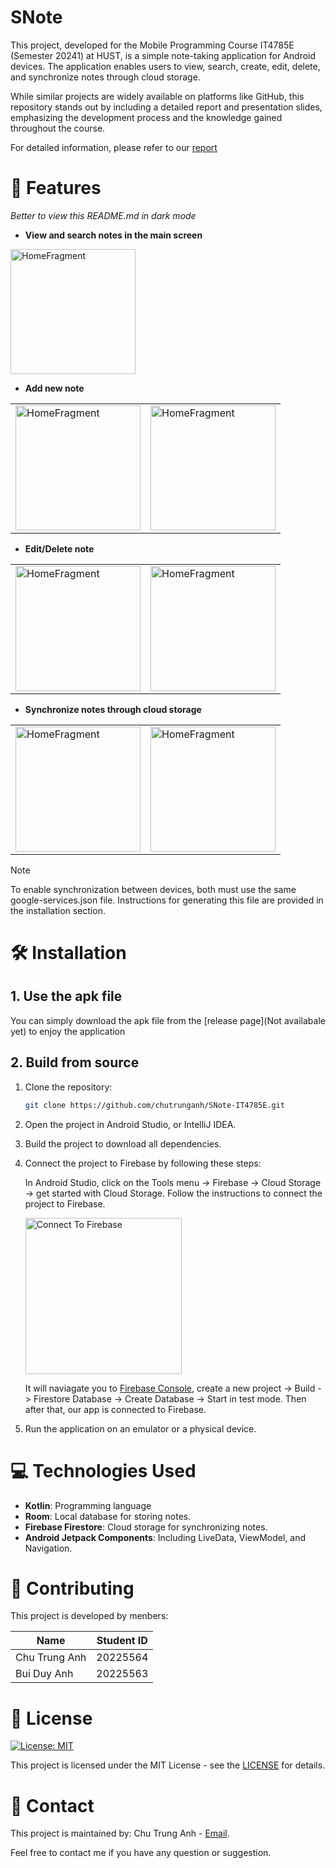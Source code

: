 # SNote

This project, developed for the Mobile Programming Course IT4785E (Semester 20241) at HUST, is a simple note-taking application for Android devices. The application enables users to view, search, create, edit, delete, and synchronize notes through cloud storage.

While similar projects are widely available on platforms like GitHub, this repository stands out by including a detailed report and presentation slides, emphasizing the development process and the knowledge gained throughout the course.

For detailed information, please refer to our [report](https://github.com/chutrunganh/SNote-IT4785E/blob/master/Slide_and_Report/Mobile_Project_Report.pdf)

# 🚀 Features

*Better to view this README.md in dark mode*

- **View and search notes in the main screen**

<img src="assets/HomeFragment.jpg" alt="HomeFragment" width="200">

- **Add new note**

<table>
  <tr>
    <td><img src="assets/AddNoteFragment.jpg" alt="HomeFragment" width="200"></td>
    <td><img src="assets/AddNoteFragment2.jpg" alt="HomeFragment" width="200"></td>
  </tr>
</table>


- **Edit/Delete note**

<table>
  <tr>
    <td><img src="assets/EditNoteFragment.jpg" alt="HomeFragment" width="200"></td>
    <td><img src="assets/EditNoteFragment2.jpg" alt="HomeFragment" width="200"></td>
  </tr>
</table>

- **Synchronize notes through cloud storage**

<table>
  <tr>
    <td><img src="assets/Upload.jpg" alt="HomeFragment" width="200"></td>
    <td><img src="assets/Download.jpg" alt="HomeFragment" width="200"></td>
  </tr>
</table>

> [!NOTE]  
> To enable synchronization between devices, both must use the same google-services.json file. Instructions for generating this file are provided in the installation section.

# 🛠️ Installation

## 1. Use the apk file

You can simply download the apk file from the [release page](Not availabale yet) to enjoy the application

## 2. Build from source

1. Clone the repository:
    ```sh
    git clone https://github.com/chutrunganh/SNote-IT4785E.git
    ```
2. Open the project in Android Studio, or IntelliJ IDEA.

3. Build the project to download all dependencies.

4. Connect the project to Firebase by following these steps:

    In Android Studio, click on the Tools menu -> Firebase -> Cloud Storage -> get started with Cloud Storage. Follow the instructions to connect the project to Firebase.

    <img src="assets/ConnectToFirebase.jpg" alt="Connect To Firebase" width="250">

    It will naviagate you to [Firebase Console](https://console.firebase.google.com), create a new project -> Build -> Firestore Database -> Create Database -> Start in test mode. Then after that, our app is connected to Firebase.


5. Run the application on an emulator or a physical device.


# 💻 Technologies Used

- **Kotlin**: Programming language
- **Room**: Local database for storing notes.
- **Firebase Firestore**: Cloud storage for synchronizing notes.
- **Android Jetpack Components**: Including LiveData, ViewModel, and Navigation.

# 🤝 Contributing

This project is developed by menbers:

| Name           | Student ID |
|----------------|------------|
| Chu Trung Anh  | 20225564   |
| Bui Duy Anh    | 20225563   |

# 📜 License

[![License: MIT](https://img.shields.io/badge/License-MIT-yellow.svg)](https://opensource.org/licenses/MIT)

This project is licensed under the MIT License - see the [LICENSE](https://opensource.org/license/mit) for details.

# 📧 Contact

This project is maintained by: Chu Trung Anh - [Email](mailto:chutrunganh04@gmail.com).

Feel free to contact me if you have any question or suggestion.







